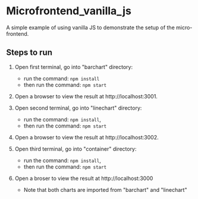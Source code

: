# Microfrontend_vanilla_js

A simple example of using vanilla JS to demonstrate the setup of the micro-frontend.

## Steps to run

1. Open first terminal, go into "barchart" directory:

   - run the command: `npm install`
   - then run the command: `npm start`

2. Open a browser to view the result at http://localhost:3001.

3. Open second terminal, go into "linechart" directory:

   - run the command: `npm install`,
   - then run the command: `npm start`

4. Open a browser to view the result at http://localhost:3002.

5. Open third terminal, go into "container" directory:

   - run the command: `npm install`,
   - then run the command: `npm start`

6. Open a broser to view the result at http://localhost:3000
   - Note that both charts are imported from "barchart" and "linechart"
